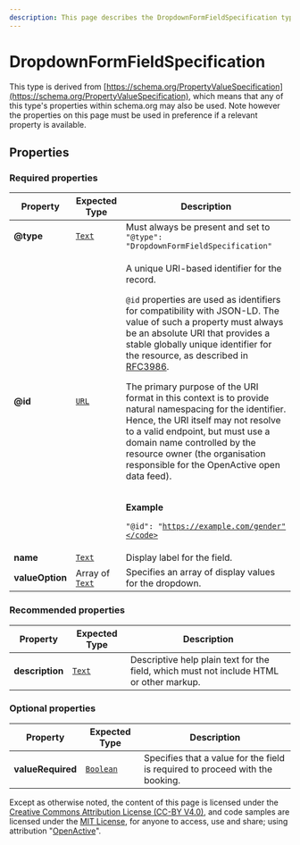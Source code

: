 ```yaml
---
description: This page describes the DropdownFormFieldSpecification type.
---
```


# DropdownFormFieldSpecification

This type is derived from [https://schema.org/PropertyValueSpecification](https://schema.org/PropertyValueSpecification), which means that any of this type's properties within schema.org may also be used. Note however the properties on this page must be used in preference if a relevant property is available.

## **Properties**

### **Required properties**

| Property        | Expected Type                               | Description                                                                                                                                                                                                                                                                                                                                                                                                                                                                                                                                                                                                                                                                                                                                                    |
| --------------- | ------------------------------------------- | -------------------------------------------------------------------------------------------------------------------------------------------------------------------------------------------------------------------------------------------------------------------------------------------------------------------------------------------------------------------------------------------------------------------------------------------------------------------------------------------------------------------------------------------------------------------------------------------------------------------------------------------------------------------------------------------------------------------------------------------------------------- |
| **@type**       |  [`Text`](https://schema.org/Text)          |  Must always be present and set to `"@type": "DropdownFormFieldSpecification"`                                                                                                                                                                                                                                                                                                                                                                                                                                                                                                                                                                                                                                                                                 |
| **@id**         |  [`URL`](https://schema.org/URL)            | <p>A unique URI-based identifier for the record.</p><p><code>@id</code> properties are used as identifiers for compatibility with JSON-LD. The value of such a property must always be an absolute URI that provides a stable globally unique identifier for the resource, as described in <a href="https://tools.ietf.org/html/rfc3986">RFC3986</a>.</p><p>The primary purpose of the URI format in this context is to provide natural namespacing for the identifier. Hence, the URI itself may not resolve to a valid endpoint, but must use a domain name controlled by the resource owner (the organisation responsible for the OpenActive open data feed).</p><p><br><strong>Example</strong></p><p><code>"@id": "https://example.com/gender"</code></p> |
| **name**        |  [`Text`](https://schema.org/Text)          | Display label for the field.                                                                                                                                                                                                                                                                                                                                                                                                                                                                                                                                                                                                                                                                                                                                   |
| **valueOption** |  Array of [`Text`](https://schema.org/Text) | Specifies an array of display values for the dropdown.                                                                                                                                                                                                                                                                                                                                                                                                                                                                                                                                                                                                                                                                                                         |

### **Recommended properties**

| Property        | Expected Type                      | Description                                                                             |
| --------------- | ---------------------------------- | --------------------------------------------------------------------------------------- |
| **description** |  [`Text`](https://schema.org/Text) | Descriptive help plain text for the field, which must not include HTML or other markup. |

### **Optional properties**

| Property          | Expected Type                            | Description                                                                   |
| ----------------- | ---------------------------------------- | ----------------------------------------------------------------------------- |
| **valueRequired** |  [`Boolean`](https://schema.org/Boolean) | Specifies that a value for the field is required to proceed with the booking. |

Except as otherwise noted, the content of this page is licensed under the [Creative Commons Attribution License (CC-BY V4.0)](https://creativecommons.org/licenses/by/4.0/), and code samples are licensed under the [MIT License](https://opensource.org/licenses/MIT), for anyone to access, use and share; using attribution "[OpenActive](https://www.openactive.io)".
